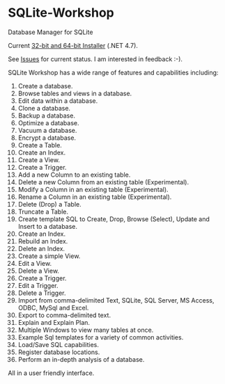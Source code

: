 # SQLite-Workshop
Database Manager for SQLite

Current <a href="https://github.com/mdmadonna/SQLite-Workshop/raw/master/SQLiteWorkshop.msi"> 32-bit and 64-bit Installer</a> (.NET 4.7).

See <a href="https://github.com/mdmadonna/SQLite-Workshop/issues">Issues</a> for current status. I am interested in feedback :-).

SQLite Workshop has a wide range of features and capabilities including:

1.  Create a database.
2.  Browse tables and views in a database.
3.  Edit data within a database.
4.  Clone a database.
5.  Backup a database.
6.  Optimize a database.
7.  Vacuum a database.
8.  Encrypt a database.
9.  Create a Table.
10. Create an Index.
11. Create a View.
12. Create a Trigger.
13. Add a new Column to an existing table.
14. Delete a new Column from an existing table (Experimental).
15. Modify a Column in an existing table (Experimental).
16. Rename a Column in an existing table (Experimental).
17. Delete (Drop) a Table.
18. Truncate a Table.
19. Create template SQL to Create, Drop, Browse (Select), Update and Insert to a database.
20. Create an Index.
21. Rebuild an Index.
22. Delete an Index.
23. Create a simple View.
24. Edit a View.
25. Delete a View.
26. Create a Trigger.
27. Edit a Trigger.
28. Delete a Trigger.
29. Import from comma-delimited Text, SQLite, SQL Server, MS Access, ODBC, MySql and Excel.
30. Export to comma-delimited text.
31. Explain and Explain Plan.
32. Multiple Windows to view many tables at once.
33. Example Sql templates for a variety of common activities.
34. Load/Save SQL capabilities.
35. Register database locations.
36. Perform an in-depth analysis of a database.

All in a user friendly interface.



